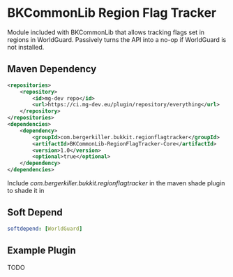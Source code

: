 # BKCommonLib Region Flag Tracker
Module included with BKCommonLib that allows tracking flags set in regions in WorldGuard.
Passively turns the API into a no-op if WorldGuard is not installed.

## Maven Dependency
```xml
<repositories>
    <repository>
        <id>mg-dev repo</id>
        <url>https://ci.mg-dev.eu/plugin/repository/everything</url>
    </repository>
</repositories>
<dependencies>
    <dependency>
        <groupId>com.bergerkiller.bukkit.regionflagtracker</groupId>
        <artifactId>BKCommonLib-RegionFlagTracker-Core</artifactId>
        <version>1.0</version>
        <optional>true</optional>
    </dependency>
</dependencies>
```

Include _com.bergerkiller.bukkit.regionflagtracker_ in the maven shade plugin to shade it in

## Soft Depend
```yml
softdepend: [WorldGuard]
```

## Example Plugin
TODO
